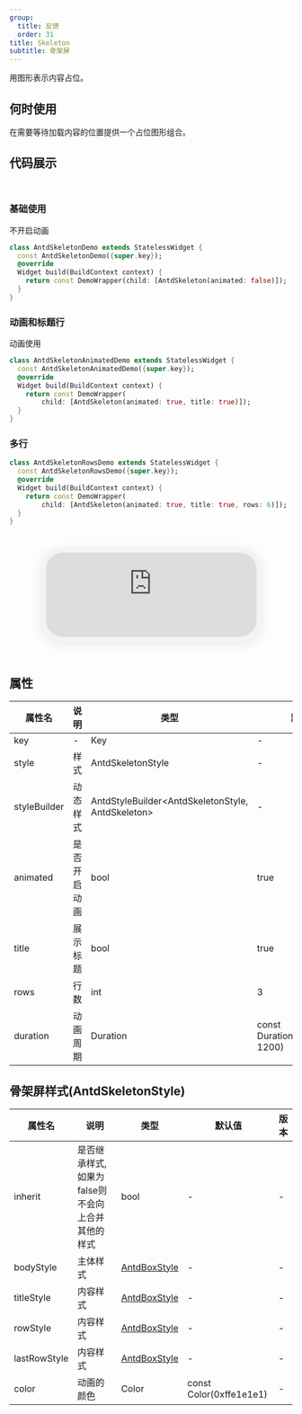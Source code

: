 ```yaml
---
group:
  title: 反馈
  order: 31
title: Skeleton
subtitle: 骨架屏
---
```

用图形表示内容占位。
## 何时使用
在需要等待加载内容的位置提供一个占位图形组合。

## 代码展示

<div class='preview-container'>
<div>

### 基础使用

不开启动画

```dart
class AntdSkeletonDemo extends StatelessWidget {
  const AntdSkeletonDemo({super.key});
  @override
  Widget build(BuildContext context) {
    return const DemoWrapper(child: [AntdSkeleton(animated: false)]);
  }
}

```

### 动画和标题行

动画使用

```dart
class AntdSkeletonAnimatedDemo extends StatelessWidget {
  const AntdSkeletonAnimatedDemo({super.key});
  @override
  Widget build(BuildContext context) {
    return const DemoWrapper(
        child: [AntdSkeleton(animated: true, title: true)]);
  }
}

```

### 多行


```dart
class AntdSkeletonRowsDemo extends StatelessWidget {
  const AntdSkeletonRowsDemo({super.key});
  @override
  Widget build(BuildContext context) {
    return const DemoWrapper(
        child: [AntdSkeleton(animated: true, title: true, rows: 6)]);
  }
}

```

</div>
<div class='phone-preview'>
<iframe src='https://antd-flutter-git-example-howie206s-projects.vercel.app/AntdSkeleton'></iframe>
</div>
</div>

  <style>
.preview-container {
  display: flex;
  gap: 24px;
  margin: 32px 0;
  align-items: start;
}

.phone-preview {
  flex: 1;
  min-width: 375px;
  max-width: 375px;
  border: 10px solid #f3f3f3;
  border-radius: 40px;
  background: #fff;
  box-shadow: 0 4px 20px rgba(0, 0, 0, 0.08);
  overflow: hidden;
  height: 652px;
  width: 393px;
  position: sticky;
  top: 80px;
}

.phone-preview iframe {
  width: 100%;
  height: 100%;
  border: none;
}

.code-block {
  max-height: 100%;
  margin: 16px 0;
  overflow-y: scroll;
}

.dumi-default-source-code {
  margin: 0 !important;
}

.markdown .dumi-default-source-code >pre.prism-code {
  padding: 12px !important;
  font-size: 12px !important;
}

@media (max-width: 960px) {
  .preview-container {
    flex-direction: column;
  }
  
  .phone-preview {
    width: 100%;
    max-width: 375px;
    margin: 0 auto 24px;
    position: static;
  }
}

/* Dart 代码高亮主题 - 基于 VS Code 暗色主题优化 */
.prism-code {
  display: block;
  overflow-x: auto;
  padding: 1em;
  border-radius: 6px;
  font-family: 'Fira Code', 'Consolas', 'Monaco', monospace;
  font-size: 14px;
  line-height: 1.5;
  color: #d4d4d4;
  background: #1e1e1e;
}

/* 基础元素 */
.prism-code .hljs-keyword { color: #569cd6; font-weight: bold; }          /* 关键字 */
.prism-code .hljs-built_in { color: #4ec9b0; }                           /* 内置类型 */
.prism-code .hljs-type { color: #4ec9b0; }                               /* 类型声明 */
.prism-code .hljs-literal { color: #569cd6; }                            /* 字面量 */
.prism-code .hljs-number { color: #b5cea8; }                             /* 数字 */
.prism-code .hljs-string { color: #ce9178; }                             /* 字符串 */
.prism-code .hljs-comment { color: #6a9955; font-style: italic; }        /* 注释 */
.prism-code .hljs-meta { color: #9b9b9b; }                               /* 元信息 */

/* Dart 特有元素 */
.prism-code .hljs-constant { color: #4fc1ff; }                           /* const/final */
.prism-code .hljs-function { color: #dcdcaa; }                           /* 函数名 */
.prism-code .hljs-title.class_ { color: #4ec9b0; text-decoration: underline; } /* 类名 */
.prism-code .hljs-params { color: #9cdcfe; }                             /* 参数 */
.prism-code .hljs-variable { color: #9cdcfe; }                           /* 变量 */
.prism-code .hljs-annotation { color: #d4d4d4; background: #3a3a3a; }    /* 注解 */
.prism-code .hljs-punctuation { color: #d4d4d4; }                        /* 标点符号 */

/* 特殊增强 */
.prism-code .hljs-constructor { color: #c586c0; }                        /* 构造函数 */
.prism-code .hljs-named-parameter { color: #9cdcfe; font-style: italic; }/* 命名参数 */
.prism-code .hljs-generic { color: #4ec9b0; opacity: 0.8; }              /* 泛型符号 */
.prism-code .hljs-typedef { color: #4ec9b0; text-decoration: underline; }/* typedef */

/* 行号样式 (可选) */
.prism-code .hljs-ln-numbers {
  color: #858585;
  text-align: right;
  padding-right: 12px;
}
</style>

## 属性
| 属性名 | 说明 | 类型 | 默认值 | 版本 |
| --- | --- | --- | --- | --- |
| key | - | Key | - | - |
| style | 样式 | AntdSkeletonStyle | - | - |
| styleBuilder | 动态样式 | AntdStyleBuilder&lt;AntdSkeletonStyle, AntdSkeleton&gt; | - | - |
| animated | 是否开启动画 | bool | true | - |
| title | 展示标题 | bool | true | - |
| rows | 行数 | int | 3 | - |
| duration | 动画周期 | Duration | const Duration(milliseconds: 1200) | - |


## 骨架屏样式(AntdSkeletonStyle) <a id='AntdSkeletonStyle'></a>

| 属性名 | 说明 | 类型 | 默认值 | 版本 |
| --- | --- | --- | --- | --- |
| inherit | 是否继承样式,如果为false则不会向上合并其他的样式 | bool | - | - |
| bodyStyle | 主体样式 | [AntdBoxStyle](../components/antd-box/#AntdBoxStyle) | - | - |
| titleStyle | 内容样式 | [AntdBoxStyle](../components/antd-box/#AntdBoxStyle) | - | - |
| rowStyle | 内容样式 | [AntdBoxStyle](../components/antd-box/#AntdBoxStyle) | - | - |
| lastRowStyle | 内容样式 | [AntdBoxStyle](../components/antd-box/#AntdBoxStyle) | - | - |
| color | 动画的颜色 | Color | const Color(0xffe1e1e1) | - |


